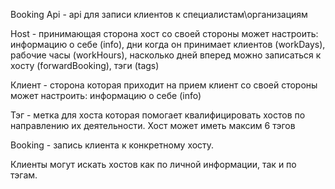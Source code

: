 Booking Api - api для записи клиентов к специалистам\организациям

Host - принимающая сторона
хост со своей стороны может настроить: информацию о себе (info), дни когда он принимает клиентов (workDays), рабочие часы (workHours), насколько дней вперед можно записаться к хосту (forwardBooking), тэги (tags)

Клиент - сторона которая приходит на прием
клиент со своей стороны может настроить: информацию о себе (info)

Тэг - метка для хоста которая помогает квалифицировать хостов по направлению их деятельности. Хост может иметь максим 6 тэгов

Booking - запись клиента к конкретному хосту.

Клиенты могут искать хостов как по личной информации, так и по тэгам.
